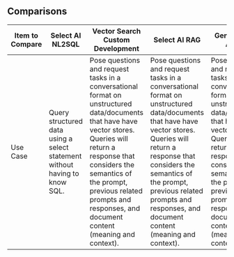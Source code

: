 ## Comparisons
|Item to Compare  | Select AI NL2SQL |Vector Search Custom Development | Select AI RAG | Generative AI Agents |
|--- |--- |--- |--- |--- |
| Use Case | Query structured data using a select statement without having to know SQL. | Pose questions and request tasks in a conversational format on unstructured data/documents that have have vector stores.  Queries will return a response that considers the semantics of the prompt, previous related prompts and responses, and document content (meaning and context). | Pose questions and request tasks in a conversational format on unstructured data/documents that have have vector stores.  Queries will return a response that considers the semantics of the prompt, previous related prompts and responses, and document content (meaning and context).| Pose questions and request tasks in a conversational format on unstructured data/documents that have have vector stores.  Queries will return a response that considers the semantics of the prompt, previous related prompts and responses, and document content (meaning and context). |